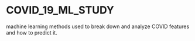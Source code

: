 # COVID_19_ML_STUDY
machine learning methods used to break down and analyze COVID features and how to predict it.
